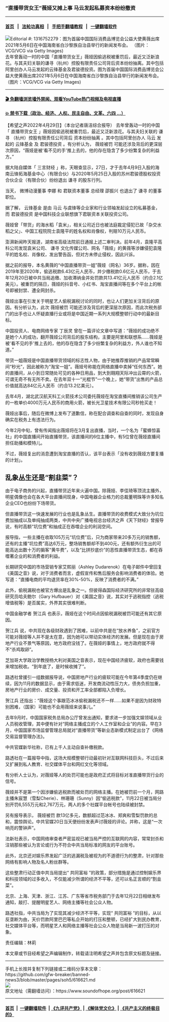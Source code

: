 ### “直播带货女王”薇娅又摊上事 马云发起私募资本纷纷撤资
------------------------

#### [首页](https://github.com/gfw-breaker/banned-news3/blob/master/README.md) &nbsp;&nbsp;|&nbsp;&nbsp; [法轮功真相](https://github.com/begood0513/basic/blob/master/README.md)  &nbsp;&nbsp;|&nbsp;&nbsp; [手把手翻墙教程](https://github.com/gfw-breaker/guides/wiki)  &nbsp;&nbsp;|&nbsp;&nbsp; [一键翻墙软件](https://github.com/gfw-breaker/nogfw/blob/master/README.md)  



<div><img alt="Editorial #:  1316752279：图为首届中国国际消费品博览会公益大使黄薇出席2021年5月6日在中国海南省白沙黎族自治县举行的新闻发布会。 （图片：VCG/VCG via Getty Images)" src="https://img.soundofhope.org/2022-04/photo_2022-04-29_19-08-25_fotor-1651273893304.jpg"/>
<br/><figcaption class="caption">
 去年曾轰动一时的中国「直播带货女王」薇娅因偷逃税被重罚后，最近又泛新浪花。与其夫妇关联的谦寻（杭州）控股有限责任公司背后资本纷纷抽离。其中包括阿里创办人马云发起的云锋基金及君骏德投资。图为首届中国国际消费品博览会公益大使黄薇出席2021年5月6日在中国海南省白沙黎族自治县举行的新闻发布会。 （图片：VCG/VCG via Getty Images)
</figcaption></div><hr/>

#### [ 🎬  免翻墙浏览墙外禁闻、观看YouTube热门视频及电视直播](https://github.com/gfw-breaker/HelloWorld)

#### [ 💥  禁书下载（政治、经济、人权、民主自由、文革、六四 ...）](https://github.com/gfw-breaker/books/blob/master/README.md)

<div><div class="Content__Wrapper sc-1bvya0-0 grZQxZ">
 <p class="meta-top">
  <span class="meta">
   【希望之声2022年4月29日】（本台记者唐洁综合报导）
  </span>
  去年曾轰动一时的中国「
  <ok href="/term/728893">
   直播带货女王
  </ok>
  」薇娅因偷逃税被重罚后，最近又泛新浪花。与其夫妇关联的
  <ok href="/term/728896">
   谦寻
  </ok>
  （杭州）控股有限责任公司背后
  <ok href="/term/728899">
   资本纷纷抽离
  </ok>
  。其中包括阿里创办人
  <ok href="/term/15935">
   马云
  </ok>
  发起的
  <ok href="/term/728902">
   云锋基金
  </ok>
  及
  <ok href="/term/728905">
   君骏德投资
  </ok>
  。有分析认为，
  <ok href="/term/668663">
   薇娅被罚
  </ok>
  可能还涉及背后的更深层次原因，“薇娅是被'看不见的手'推上去的，他的存在隐含了多少纷繁复杂的利益方。”
 </p>
 <p>
  据大陆自媒体「
  <ok href="/term/728908">
   三言财经
  </ok>
  」称，天眼查显示，27日，才于去年4月9日入股的海南云锋拓海基金中心（有限合伙）与2020年5月25日入股的苏州君骏德股权投资合伙企业（有限合伙）纷纷退出
  <ok href="/term/728896">
   谦寻
  </ok>
  的股东行列。
 </p>
 <p>
  当天，
  <ok href="/term/728911">
   微博动漫董事
  </ok>
  <ok href="/term/452591">
   李娜
  </ok>
  和
  <ok href="/term/728914">
   君联资本董事
  </ok>
  总经理
  <ok href="/term/728917">
   邵振兴
  </ok>
  也退出了
  <ok href="/term/728896">
   谦寻
  </ok>
  的董事职位。
 </p>
 <p>
  据了解，
  <ok href="/term/728902">
   云锋基金
  </ok>
  是由
  <ok href="/term/15935">
   马云
  </ok>
  与虞锋等企业家和行业领袖发起设立的私募基金，而
  <ok href="/term/728905">
   君骏德投资
  </ok>
  是中国科技企业联想旗下君联资本关联投资公司。
 </p>
 <p>
  薇娅曾「带货」的海水稻「袁米」，相关公司近日也被法庭裁定侵犯已故「杂交水稻之父」、中国工程院院士袁隆平的姓名权和肖像权，判赔10万元人民币。
 </p>
 <p>
  澎湃新闻昨天报道，湖南省高级法院前日通报上述二审判决。前年4月，袁隆平高科公司发现袁米公司、
  <ok href="/term/728896">
   谦寻
  </ok>
  文化传媒公司、网名「薇娅」的黄薇等涉嫌侵犯袁隆平的姓名权、肖像权，发出警告函，但对方未停止侵权，因此兴诉。
 </p>
 <p>
  据之前的报导，本名黄薇的“中国直播带货一姐”薇娅（网名）36岁。据称，因在2019年至2020年，偷逃税款6.43亿元人民币，并少缴税款0.6亿元人民币，于去年12月20日被中共当局追缴、加收滞纳金并处罚款共13.41亿元人民币（约合2.1亿美元）。被重罚的隔日，薇娅的抖音号、小红书、淘宝直播间等在多个平台上的帐号即被封禁、遭全网封杀。
 </p>
 <p>
  薇娅出事在引发关于明星艺人偷税漏税讨论的同时，也让人们更加关注背后的原因。有分析认为，此次
  <ok href="/term/668663">
   薇娅被罚
  </ok>
  可能还涉及背后的更深层次原因，而此次税务部门的出手也让人怀疑直播行业或将是中国近期一系列大规模整顿行动中的最新目标。
 </p>
 <p>
  中国投资人、电商网络专家
  <ok href="/term/728920">
   丁辰灵
  </ok>
  曾在一篇评论文章中写道：“薇娅的成功绝不是她个人的成功，翻开薇娅公司背后的股东结构，主要是阿里和联想系……薇娅是被'看不见的手'推上去的，他的存在隐含了多少纷繁复杂的利益方，外人谁也不知道。”
 </p>
 <p>
 </p>
 <p>
  带货一姐薇娅是中国直播带货领域的标志性人物，由于她推荐推销的产品常常瞬间“秒光”，因此被称为“淘宝一姐”。薇娅号称能在网络直播中卖掉“任何东西”。她的直播间，从小到日常随处可见的各种日用品，到大到翱翔天际冲出云霄的火箭，可谓无奇不有无所不卖。在去年双十一“光棍节”一个晚上，她“带货”出售的产品总价值就高达84亿元人民币（约合13.2亿美元）。
 </p>
 <p>
  去年4月，湖北武汉航天科工火箭技术公司委托薇娅在淘宝直播间推销该公司生产的一枚单价4000万元人民币的商用火箭，被长光卫星技术有限公司秒抢买走！
 </p>
 <p>
  薇娅出事后，随后在微博上发布了道歉信，称在配合调查和自查的同时，发现自身确实在税务上有违法行为。
 </p>
 <p>
  今年2月中旬，曾有传闻指出薇娅将在3月复出直播，当时，一个名为「蜜蜂惊喜社」的中国直播间开始直播带货，该直播间的6位主播中，有5位曾在薇娅直播间担任助播和模特儿。
 </p>
 <p>
  不过，薇娅复出的消息遭到淘宝直播的否认，该平台表示「没有收到薇娅方要复播的计划」。
 </p>
 <h2>
  <strong>
   乱象丛生还是“割韭菜”？
  </strong>
 </h2>
 <p>
  由于电子商务的兴起，直播带货近年来火遍中国。除薇娅、李佳琦等顶流主播外，明星偶像也会在各大平台直播间现身，中国电器企业格力的总裁董明珠等许多知名企业CEO也纷纷下场带货。
 </p>
 <p>
  但直播带货这一快速发展的行业也是乱象丛生。直播带货的收费模式大致分为坑位费加抽成以及单纯抽成两类，中共中央广播电视总台经济之声《天下财经》曾报导说，有时高额“坑位费”和抽成正在吞噬企业的利润空间。
 </p>
 <p>
  报导指，一些主播在收取105万元“坑位费”后，只为商家带来20多万元的销售额，还有的主播“坑位费”高达6万元，整场销售额却不到400元，还有额外衍生出的可能高达出数十万的掮客“黄牛费”，以及“比拼抄底价”的恶性直播带货生态，都在吞噬著企业的和消费者的利益。
 </p>
 <p>
  长期研究中国的市场营销专家艾熙丽（Ashley Dudarenok）在电子邮件中曾回复《美国之音》说，对于消费者而言，虚假宣传和售后服务会影响消费者的体验。她写道：“直播电商的平均退货率在30%-50%，反映了消费者的不满。”
 </p>
 <p>
  此外，偷税漏税也被官方爆出是乱象之一。但彼得森国际经济研究所的非常驻高级研究员哈夫鲍尔（Gary Hufbauer）对《美国之音》说，其实对于逃税指控（逃税增值税等）是否属实，外界其实很难判断。
 </p>
 <p>
  <ok href="/term/123347">
   中国金融学者
  </ok>
  <ok href="/term/100433">
   贺江兵
  </ok>
  也表示，薇娅在这个时间点因偷税漏税被罚可能还有其它原因。
 </p>
 <p>
  <ok href="/term/100433">
   贺江兵
  </ok>
  说，中共现在各级财政遇到了困难，以前中共是在“放水养鱼”，之前官方可能对薇娅等人并不是太在意，因为她可以带动实体经济的发展。但是现在由于房地产行业不景气等原因，地方政府没钱了。在薇娅的事情上，地方政府就不得不“杀鸡取卵”。
 </p>
 <p>
  芝加哥大学政治学教授杨大利对美国之音表示，现在中国经济疲软，政府也需要钱来增加税收。“到年底了，是时候收摊了”。
 </p>
 <p>
  路透社曾援引一组数据报导说，中国房地产行业的疲软可能在今年第4季度仍在继续，因为11月的数据显示，由于需求低迷，开发商流动性压力大，债务负担加重，房地产行业的房价、成交量、投资和开工率全部都陷入负增长。
 </p>
 <p>
  <ok href="/term/100433">
   贺江兵
  </ok>
  还指出：“薇娅这个事跟范冰冰偷税漏税还不一样……如果不是因为财政特别困难，（国家）可能也不会用薇娅来说事儿。”
 </p>
 <p>
  去年9月时，中国国家税务总局办公厅曾发出通知，要求进一步加强文娱领域从业人员税收管理，其中便有针对“网络主播成立的个人工作室和企业”的内容。早在3月，中国国家市场监督管理总局就对“直播带货”等新业态新模式制定出台了《网络交易监督管理办法》。
 </p>
 <p>
  中共官媒新华社称，已有上千人主动自查补缴税款。
 </p>
 <p>
  路透社在一篇报导中指，这场大规模整顿行动最初针对互联网科技巨头，不过后来又扩展到私人教育、社交媒体平台和网红文化等领域。
 </p>
 <p>
  有分析人士认为，对薇娅等人的处罚可能也是政府正式将目标对准直播带货行业的信号。
 </p>
 <p>
  薇娅并不是第一个因涉嫌偷逃税款而被处罚的网络主播。在她被罚前一个月，网路主播朱宸慧（雪梨Cherie）、林珊珊（Sunny）因“偷逃税款”，11月22日被当局分别开罚6,555万元和2,767万元，两人的多个社媒平台帐号也陆续被封禁。
 </p>
 <p>
  另有报导表示，
  <ok href="/term/668663">
   薇娅被罚
  </ok>
  款13亿多元，数额超过范冰冰、郑爽和雪梨罚款的总和，震惊舆论。中共官媒20日当天便纷纷发表声讨薇娅的评论。并称，这是“一次响亮的警钟声”。
 </p>
 <p>
 </p>
 <p>
  法新社表示，中国网络审查者严密监视已被当局严控的互联网的内容，常常封杀和注销那些被认为言论或行为不符合中共当局标准的网友的平台账号。
 </p>
 <p>
  此外，北京还对娱乐界发起广泛的逃漏税及被视为的不道德行为的整肃，针对那些网络有影响人物及名人粉丝群等。
 </p>
 <p>
  这些整肃行动正值中共当局提出“
  <ok href="/term/594488">
   共同富裕
  </ok>
  ”的政策，部分措施是通过控制娱乐界和科技领域的过多收入，不仅能减少所谓的经济不平等，还可以名正言顺的“割韭菜”。
 </p>
 <p>
  北京、上海、天津、浙江、江苏、广东等省市税务部门于去年12月22日相继发布通知，敲打、提醒明星艺人、网络主播等社会公众人物。
 </p>
 <p>
  路透社指，中共当局为了实现其减少经济不平等，实现“
  <ok href="/term/594488">
   共同富裕
  </ok>
  ”的目标，从以反垄断为由，天价罚款阿里巴巴等私企开始的打压和整顿，已经扩大到民办教育，社交媒体平台等，而明星艺人和网络主播等社会公众人物是当局新一波打压的对象。
 </p>
 <p class="meta-btm">
  责任编辑：林莉
 </p>
 <p class="meta-btm">
  本文章或节目经希望之声编辑制作，转载请注明希望之声并包含原文标题及链接。
 </p>
</div>
</div>
<hr/>
手机上长按并复制下列链接或二维码分享本文章：<br/>
https://github.com/gfw-breaker/banned-news3/blob/master/pages/soh5/616621.md <br/>
<a href='https://github.com/gfw-breaker/banned-news3/blob/master/pages/soh5/616621.md'><img src='https://github.com/gfw-breaker/banned-news3/blob/master/pages/soh5/616621.md.png'/></a> <br/>
原文地址（需翻墙访问）：https://www.soundofhope.org/post/616621


------------------------
#### [首页](https://github.com/gfw-breaker/banned-news3/blob/master/README.md) &nbsp;|&nbsp; [一键翻墙软件](https://github.com/gfw-breaker/nogfw/blob/master/README.md) &nbsp;| [《九评共产党》](https://github.com/gfw-breaker/9ping.md/blob/master/README.md#九评之一评共产党是什么) | [《解体党文化》](https://github.com/gfw-breaker/jtdwh.md/blob/master/README.md) | [《共产主义的终极目的》](https://github.com/gfw-breaker/gczydzjmd.md/blob/master/README.md)


<img src='http://gfw-breaker.win/banned-news3/pages/soh5/616621.md' width='0px' height='0px'/>